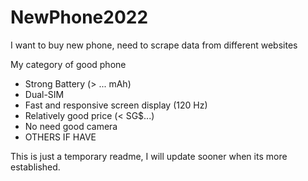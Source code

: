# NewPhone2022

I want to buy new phone, need to scrape data from different websites

My category of good phone 
- Strong Battery (> ... mAh)
- Dual-SIM
- Fast and responsive screen display (120 Hz)
- Relatively good price (< SG$...)
- No need good camera
- OTHERS IF HAVE

This is just a temporary readme, I will update sooner when its more established.